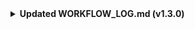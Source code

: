 <details>
<summary><strong> Updated WORKFLOW_LOG.md (v1.3.0)</strong></summary>   

# Workflow Log — Aurora Workflow Orchestration (AWO)

This log documents the evolution of the **Aurora Workflow Orchestration (AWO)** repository.  
Entries follow the format: **What I did, What I learned, Next step.**  
This file functions as a historical record of how AWO evolved from concept to a fully operational reproducibility framework.

---

## 2025-08-14 — v0.1.0 Initial Scaffold
- **What I did:** Created the repository scaffold with placeholder README. Early drafts referenced “Epistemic Orchestration Method (EOM)” before finalizing the title **Aurora Workflow Orchestration (AWO)**.  
- **What I learned:** Dropping the epistemic label clarified the scope and made the method more accessible as a reproducibility framework.  
- **Next step:** Develop README and position AWO as a flagship orchestration methodology, with **Waveframe** as its first applied case study.  

---

## 2025-08-31 — v1.0.2 Zenodo Integration & DOI Preparation
- **What I did:** Added `.zenodo.json` and `CITATION.cff`; minted a **concept DOI** on Zenodo. Updated README badges and refined language to emphasize auditability, version control, and documentation discipline.  
- **What I learned:** DOI minting transformed AWO from a codebase into a citable, archival artifact. The project’s credibility increased once reproducibility and attribution were embedded into the workflow.  
- **Next step:** Develop the first formal **whitepaper** and design the audit framework that enforces falsifiability and schema validation.  

---

## 2025-09-04 — v1.1.0 Whitepaper + Audit Framework
- **What I did:** Added **AWO Whitepaper v1.0** in `/docs/`, along with `/decisions/` (ADRs 0001–0010). Created `/schemas/` and `/templates/` to define the reproducibility backbone. Introduced the audit-gate concept and linked workflow automation via `.github/workflows/awo-run.yml`.  
- **What I learned:** Governance requires artifacts — ADRs, manifests, and validation scripts provide the reproducibility guarantees that ordinary documentation can’t.  
- **Next step:** Expand ADR coverage, finalize the whitepaper DOI, and transition toward automated validation under the CRI-CORE pipeline.  

---

## 2025-10-07 — v1.2.0 Whitepaper Finalization & Repository Refinement
- **What I did:** Completed and published the full **AWO Whitepaper v1.0** (`/docs/AWO_Whitepaper_v1.0.md`). Integrated the **AI Governance Gap** visual. Verified Zenodo DOI `10.5281/zenodo.17013612`. Updated all references and contact information to **swright@waveframelabs.org**. Deleted outdated `/audit/` directory (manual records superseded by audit gates).  
- **What I learned:** AWO is now self-consistent — all governance artifacts, schemas, and validation mechanisms are aligned with the method spec. Manual audit folders are obsolete under the new audit-gate and schema system.  
- **Next step:** Prepare for transfer under **Waveframe Labs** organization and integrate CRI-CORE as the operational execution layer.

---

## 2025-10-08 — v1.3.0 Transition to Waveframe Labs
- **What I did:** Established the **Waveframe Labs** GitHub organization and email domain (`waveframelabs.org`). Began migrating AWO, Waveframe v4.0, and the Societal Health Simulator repositories under the shared org structure.  
- **What I learned:** Centralization under Waveframe Labs transforms AWO from a standalone method into part of a reproducible-research ecosystem. The lab structure supports continuity, DOI management, and institutional-grade governance.  
- **Next step:**  
  1. Finalize revised **README** and **CITATION.cff** under Waveframe Labs branding.  
  2. Cross-link repositories (AWO ↔ CRI-CORE ↔ Waveframe).  
  3. Draft roadmap for **CRI-CORE Enterprise** as compliance-grade reproducibility infrastructure.

---

## Current Status (as of 2025-10-08)
- **What I did:** Finalized AWO v1.3.0 as a mature, auditable framework for reproducible AI–human collaboration.  
- **What I learned:** AWO now operates as the *methodological backbone* of the Waveframe Labs ecosystem. CRI-CORE will assume the role of its automation and scaling layer.  
- **Next step:** Prepare v1.3.1 release for Zenodo archival, revise README and citation metadata, and update the changelog to reflect audit directory deprecation and organizational transfer.

*This log serves as AWO’s provenance ledger; each entry corresponds to verifiable repository states and tagged releases.*
---

</details>
